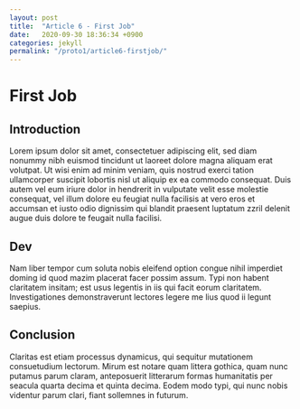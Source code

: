 ```yaml
---
layout: post
title:  "Article 6 - First Job"
date:   2020-09-30 18:36:34 +0900
categories: jekyll
permalink: "/proto1/article6-firstjob/"
---
```

<h1> First Job </h1>
<h2>Introduction</h2>

<p> Lorem ipsum dolor sit amet, consectetuer adipiscing elit,
sed diam nonummy nibh euismod tincidunt ut laoreet dolore
magna aliquam erat volutpat. Ut wisi enim ad minim veniam,
quis nostrud exerci tation ullamcorper suscipit lobortis nisl
ut aliquip ex ea commodo consequat. Duis autem vel eum iriure
dolor in hendrerit in vulputate velit esse molestie consequat,
vel illum dolore eu feugiat nulla facilisis at vero eros et
accumsan et iusto odio dignissim qui blandit praesent luptatum
zzril delenit augue duis dolore te feugait nulla facilisi.</p>

<h2>Dev</h2>
<p> Nam liber tempor cum soluta nobis eleifend option congue
nihil imperdiet doming id quod mazim placerat facer possim
assum. Typi non habent claritatem insitam; est usus legentis
in iis qui facit eorum claritatem. Investigationes
demonstraverunt lectores legere me lius quod ii legunt saepius.</p>

<h2>Conclusion</h2>
<p> Claritas est etiam processus dynamicus, qui sequitur mutationem
consuetudium lectorum. Mirum est notare quam littera gothica,
quam nunc putamus parum claram, anteposuerit litterarum formas
humanitatis per seacula quarta decima et quinta decima. Eodem
modo typi, qui nunc nobis videntur parum clari, fiant sollemnes
in futurum.</p>